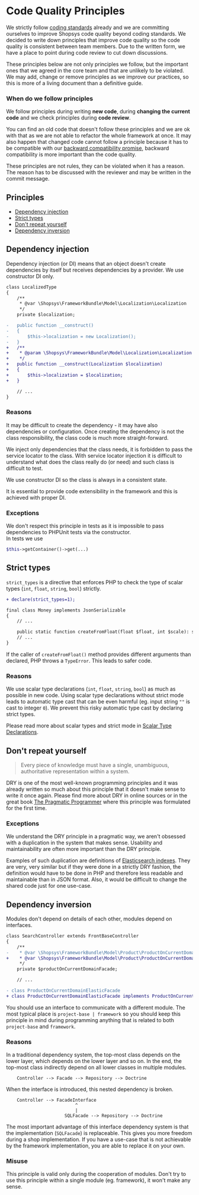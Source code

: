 # Code Quality Principles

We strictly follow [coding standards](coding-standards.md) already and we are committing ourselves to improve Shopsys code quality beyond coding standards.
We decided to write down principles that improve code quality so the code quality is consistent between team members.
Due to the written form, we have a place to point during code review to cut down discussions.

These principles below are not only principles we follow, but the important ones that we agreed in the core team and that are unlikely to be violated.
We may add, change or remove principles as we improve our practices, so this is more of a living document than a definitive guide.

### When do we follow principles

We follow principles during writing **new code**, during **changing the current code** and we check principles during **code review**.

You can find an old code that doesn't follow these principles and we are ok with that as we are not able to refactor the whole framework at once.
It may also happen that changed code cannot follow a principle because it has to be compatible with our [backward compatibility promise](backward-compatibility-promise.md), backward compatibility is more important than the code quality.

These principles are not rules, they can be violated when it has a reason.
The reason has to be discussed with the reviewer and may be written in the commit message.

## Principles

* [Dependency injection](#dependency-injection)
* [Strict types](#strict-types)
* [Don't repeat yourself](#dont-repeat-yourself)
* [Dependency inversion](#dependency-inversion)

## Dependency injection

Dependency injection (or DI) means that an object doesn't create dependencies by itself but receives dependencies by a provider.
We use constructor DI only.

```diff
class LocalizedType
{
    /**
     * @var \Shopsys\FrameworkBundle\Model\Localization\Localization
     */
    private $localization;

-   public function __construct()
-   {
-       $this->localization = new Localization();
-   }
+   /**
+    * @param \Shopsys\FrameworkBundle\Model\Localization\Localization $localization
+    */
+   public function __construct(Localization $localization)
+   {
+       $this->localization = $localization;
+   }

    // ...
}
```

### Reasons

It may be difficult to create the dependency - it may have also dependencies or configuration.
Once creating the dependency is not the class responsibility, the class code is much more straight-forward.

We inject only dependencies that the class needs, it is forbidden to pass the service locator to the class.
With service locator injection it is difficult to understand what does the class really do (or need) and such class is difficult to test.

We use constructor DI so the class is always in a consistent state.

It is essential to provide code extensibility in the framework and this is achieved with proper DI.

### Exceptions

We don't respect this principle in tests as it is impossible to pass dependencies to PHPUnit tests via the constructor.  
In tests we use
```php
$this->getContainer()->get(...)
```

## Strict types

`strict_types` is a directive that enforces PHP to check the type of scalar types (`int`, `float`, `string`, `bool`) strictly.

```diff
+ declare(strict_types=1);

final class Money implements JsonSerializable
{
    // ...

    public static function createFromFloat(float $float, int $scale): self
    // ...
}
```

If the caller of `createFromFloat()` method provides different arguments than declared, PHP throws a `TypeError`.
This leads to safer code.

### Reasons

We use scalar type declarations (`int`, `float`, `string`, `bool`) as much as possible in new code.
Using scalar type declarations without strict mode leads to automatic type cast that can be even harmful (eg. input string `""` is cast to integer `0`).
We prevent this risky automatic type cast by declaring strict types.

Please read more about scalar types and strict mode in [Scalar Type Declarations](https://wiki.php.net/rfc/scalar_type_hints_v5).

## Don't repeat yourself

> Every piece of knowledge must have a single, unambiguous, authoritative representation within a system.

DRY is one of the most well-known programming principles and it was already written so much about this principle that it doesn't make sense to write it once again.
Please find more about DRY in online sources or in the great book [The Pragmatic Programmer](https://pragprog.com/book/tpp/the-pragmatic-programmer) where this principle was formulated for the first time.

### Exceptions

We understand the DRY principle in a pragmatic way, we aren't obsessed with a duplication in the system that makes sense.
Usability and maintainability are often more important than the DRY principle.

Examples of such duplication are definitions of [Elasticsearch indexes](https://github.com/shopsys/shopsys/tree/master/project-base/src/Shopsys/ShopBundle/Resources/definition/product).
They are very, very similar but if they were done in a strictly DRY fashion, the definition would have to be done in PHP and therefore less readable and maintainable than in JSON format.
Also, it would be difficult to change the shared code just for one use-case.

## Dependency inversion

Modules don't depend on details of each other, modules depend on interfaces.

```diff
class SearchController extends FrontBaseController
{
    /**
-    * @var \Shopsys\FrameworkBundle\Model\Product\ProductOnCurrentDomainFacade
+    * @var \Shopsys\FrameworkBundle\Model\Product\ProductOnCurrentDomainFacadeInterface
     */
    private $productOnCurrentDomainFacade;

    // ...
```

```diff
- class ProductOnCurrentDomainElasticFacade
+ class ProductOnCurrentDomainElasticFacade implements ProductOnCurrentDomainFacadeInterface
```

You should use an interface to communicate with a different module.
The most typical place is `project-base | framework` so you should keep this principle in mind during programming anything that is related to both `project-base` and `framework`.

### Reasons

In a traditional dependency system, the top-most class depends on the lower layer, which depends on the lower layer and so on.
In the end, the top-most class indirectly depend on all lower classes in multiple modules.

        Controller --> Facade --> Repository --> Doctrine

When the interface is introduced, this nested dependency is broken.

        Controller --> FacadeInterface
                              ^
                              |
                          SQLFacade --> Repository --> Doctrine

The most important advantage of this interface dependency system is that the implementation (`SQLFacade`) is replaceable.
This gives you more freedom during a shop implementation.
If you have a use-case that is not achievable by the framework implementation, you are able to replace it on your own.

### Misuse

This principle is valid only during the cooperation of modules.
Don't try to use this principle within a single module (eg. framework), it won't make any sense.
